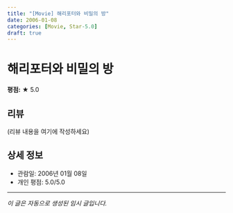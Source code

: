 ```yaml
---
title: "[Movie] 해리포터와 비밀의 방"
date: 2006-01-08
categories: [Movie, Star-5.0]
draft: true
---
```


# 해리포터와 비밀의 방

**평점:** ★ 5.0

## 리뷰

(리뷰 내용을 여기에 작성하세요)

## 상세 정보

- 관람일: 2006년 01월 08일
- 개인 평점: 5.0/5.0

---

*이 글은 자동으로 생성된 임시 글입니다.*
